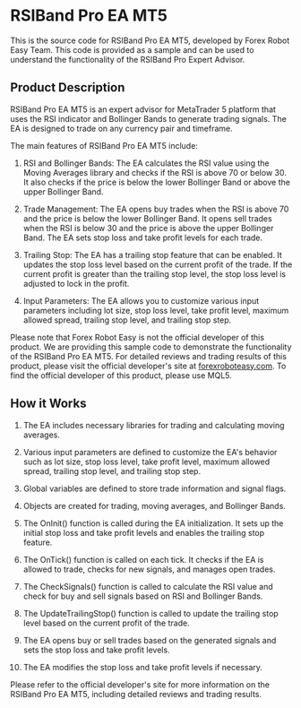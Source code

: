 # RSIBand Pro EA MT5

This is the source code for RSIBand Pro EA MT5, developed by Forex Robot Easy Team. This code is provided as a sample and can be used to understand the functionality of the RSIBand Pro Expert Advisor.

## Product Description

RSIBand Pro EA MT5 is an expert advisor for MetaTrader 5 platform that uses the RSI indicator and Bollinger Bands to generate trading signals. The EA is designed to trade on any currency pair and timeframe.

The main features of RSIBand Pro EA MT5 include:

1. RSI and Bollinger Bands: The EA calculates the RSI value using the Moving Averages library and checks if the RSI is above 70 or below 30. It also checks if the price is below the lower Bollinger Band or above the upper Bollinger Band.

2. Trade Management: The EA opens buy trades when the RSI is above 70 and the price is below the lower Bollinger Band. It opens sell trades when the RSI is below 30 and the price is above the upper Bollinger Band. The EA sets stop loss and take profit levels for each trade.

3. Trailing Stop: The EA has a trailing stop feature that can be enabled. It updates the stop loss level based on the current profit of the trade. If the current profit is greater than the trailing stop level, the stop loss level is adjusted to lock in the profit.

4. Input Parameters: The EA allows you to customize various input parameters including lot size, stop loss level, take profit level, maximum allowed spread, trailing stop level, and trailing stop step.

Please note that Forex Robot Easy is not the official developer of this product. We are providing this sample code to demonstrate the functionality of the RSIBand Pro EA MT5. For detailed reviews and trading results of this product, please visit the official developer's site at [forexroboteasy.com](https://forexroboteasy.com/forex-robot-review/rsiband-pro-ea-mt5-unbiased-review-real-results/). To find the official developer of this product, please use MQL5.

## How it Works

1. The EA includes necessary libraries for trading and calculating moving averages.

2. Various input parameters are defined to customize the EA's behavior such as lot size, stop loss level, take profit level, maximum allowed spread, trailing stop level, and trailing stop step.

3. Global variables are defined to store trade information and signal flags.

4. Objects are created for trading, moving averages, and Bollinger Bands.

5. The OnInit() function is called during the EA initialization. It sets up the initial stop loss and take profit levels and enables the trailing stop feature.

6. The OnTick() function is called on each tick. It checks if the EA is allowed to trade, checks for new signals, and manages open trades.

7. The CheckSignals() function is called to calculate the RSI value and check for buy and sell signals based on RSI and Bollinger Bands.

8. The UpdateTrailingStop() function is called to update the trailing stop level based on the current profit of the trade.

9. The EA opens buy or sell trades based on the generated signals and sets the stop loss and take profit levels.

10. The EA modifies the stop loss and take profit levels if necessary.

Please refer to the official developer's site for more information on the RSIBand Pro EA MT5, including detailed reviews and trading results.
